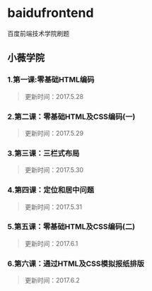 # baidufrontend
百度前端技术学院刷题

## 小薇学院
### 1.第一课:零基础HTML编码
>更新时间：2017.5.28

### 2.第二课：零基础HTML及CSS编码(一)
>更新时间：2017.5.29

### 3.第三课：三栏式布局
>更新时间：2017.5.30

### 4.第四课：定位和居中问题
>更新时间：2017.5.31

### 5.第五课：零基础HTML及CSS编码(二)
>更新时间：2017.6.1

### 6.第六课：通过HTML及CSS模拟报纸排版
>更新时间：2017.6.2
